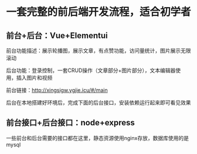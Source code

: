 # **一套完整的前后端开发流程，适合初学者**

## 前台+后台：Vue+Elementui

前台功能描述：展示轮播图，展示文章，有点赞功能，访问量统计，图片展示无限滚动

后台功能：登录控制，一套CRUD操作（文章部分+图片部分），文本编辑器使用，插入图片和视频

前台链接：http://xingsigw.ygjie.icu/#/main

后台在本地搭建好环境后，完成下面的后台接口，安装依赖运行起来即可看见效果

## 前台接口+后台接口：node+express

一些前台和后台需要的接口都在这里，静态资源使用nginx存放，数据库使用的是mysql
